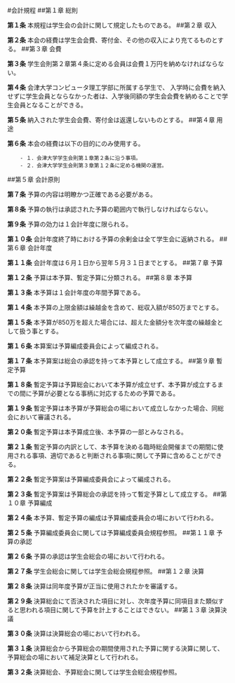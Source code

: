 #会計規程
##第１章 総則

__第１条__ 本規程は学生会の会計に関して規定したものである。
##第２章 収入

__第２条__ 本会の経費は学生会会費、寄付金、その他の収入により充てるものとする。
##第３章 会費

__第３条__ 学生会則第２章第４条に定める会員は会費１万円を納めなければならない。

__第４条__ 会津大学コンピュータ理工学部に所属する学生で、 入学時に会費を納入せずに学生会員とならなかった者は、入学後同額の学生会会費を納めることで学生会員となることができる。

__第５条__ 納入された学生会会費、寄付金は返還しないものとする。
##第４章 用途

__第６条__ 本会の経費は以下の目的にのみ使用する。

		- １．会津大学学生会則第１章第２条に沿う事項。
		- ２．会津大学学生会則第３章第１２条に定める機関の運営。
##第５章 会計原則

__第７条__ 予算の内容は明瞭かつ正確である必要がある。

__第８条__ 予算の執行は承認された予算の範囲内で執行しなければならない。

__第９条__ 予算の効力は１会計年度に限られる。

__第１０条__ 会計年度終了時における予算の余剰金は全て学生会に返納される。
##第６章 会計年度

__第１１条__ 会計年度は６月１日から翌年５月３１日までとする。
##第７章 予算

__第１２条__ 予算は本予算、暫定予算に分類される。
##第８章 本予算

__第１３条__ 本予算は１会計年度の年間予算である。

__第１４条__ 本予算の上限金額は繰越金を含めて、総収入額が850万までとする。

__第１５条__ 本予算が850万を超えた場合には、超えた金額分を次年度の繰越金として扱う事とする。

__第１６条__ 本算案は予算編成委員会によって編成される。

__第１７条__ 本予算案は総会の承認を持って本予算として成立する。
##第９章 暫定予算

__第１８条__ 暫定予算は予算総会において本予算が成立せず、本予算が成立するまでの間に予算が必要となる事柄に対応するための予算である。

__第１９条__ 暫定予算は本予算が予算総会の場において成立しなかった場合、同総会において審議される。

__第２０条__ 暫定予算は本予算成立後、本予算の一部とみなされる。

__第２１条__ 暫定予算の内訳として、本予算を決める臨時総会開催までの期間に使用される事項、適切であると判断される事項に関して予算に含めることができる。

__第２２条__ 暫定予算案は予算編成委員会によって編成される。

__第２３条__ 暫定予算案は予算総会の承認を持って暫定予算として成立する。 
##第１０章 予算編成

__第２４条__ 本予算、暫定予算の編成は予算編成委員会の場において行われる。

__第２５条__ 予算編成委員会に関しては予算編成委員会規程参照。
##第１１章 予算の承認

__第２６条__ 予算の承認は学生会総会の場において行われる。

__第２７条__ 学生会総会に関しては学生会総会規程参照。
##第１２章 決算

__第２８条__ 決算は同年度予算が正当に使用されたかを審議する。

__第２９条__ 決算総会にて否決された項目に対し、次年度予算に同項目また類似すると思われる項目に関して予算を計上することはできない。
##第１３章 決算決議

__第３０条__ 決算は決算総会の場において行われる。

__第３１条__ 決算総会から予算総会の期間使用された予算に関する決算に関して、予算総会の場において補足決算として行われる。

__第３２条__ 決算総会、予算総会に関しては学生会総会規程参照。
